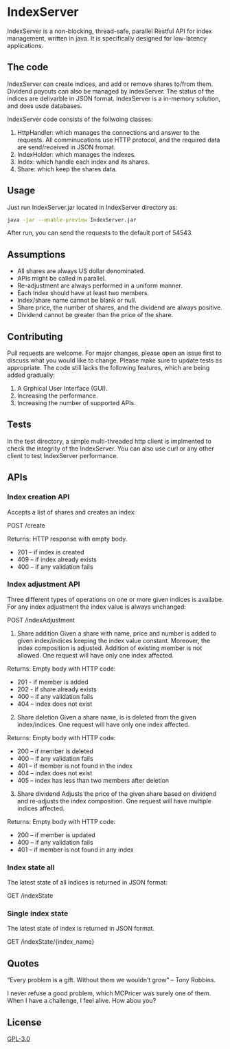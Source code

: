 # IndexServer
IndexServer is a non-blocking, thread-safe, parallel Restful API for index management, written in java. It is specifically designed for low-latency applications.


## The code
IndexServer can create indices, and add or remove shares to/from them. Dividend payouts can also be managed by IndexServer.
The status of the indices are delivarble in JSON format. IndexServer is a in-memory solution, and does usde databases.

IndexServer code consists of the follwoing classes:
1.	HttpHandler: which manages the connections and answer to the requests. All comminucations use HTTP protocol, and the required data are send/received in JSON fromat.
2.	IndexHolder: which manages the indexes.
3.	Index: which handle each index and its shares.
4.	Share: which keep the shares data.


## Usage
Just run IndexServer.jar located in IndexServer directory as:

```bash
java -jar --enable-preview IndexServer.jar
```

After run, you can send the requests to the default port of 54543.



## Assumptions
* All shares are always US dollar denominated.
* APIs might be called in parallel.
* Re-adjustment are always performed in a uniform manner.
* Each Index should have at least two members.
* Index/share name cannot be blank or null.
* Share price, the number of shares, and the dividend are always positive.
* Dividend cannot be greater than the price of the share.


## Contributing
Pull requests are welcome. For major changes, please open an issue first to discuss what you would like to change.
Please make sure to update tests as appropriate.
The code still lacks the following features, which are being added gradually:

1.	A Grphical User Interface (GUI).
2.	Increasing the performance.
3.	Increasing the number of supported APIs.


## Tests
In the test directory, a simple multi-threaded http client is implmented to check the integrity of the IndexServer. You can also use curl or any other client to test IndexServer performance.


## APIs
### Index creation API
Accepts a list of shares and creates an index:

POST /create

Returns: HTTP response with empty body.
* 201 – if index is created
* 409 – if index already exists
* 400 – if any validation fails


### Index adjustment API
Three different types of operations on one or more given indices is availabe. For any index adjustment the index value is always unchanged:

POST /indexAdjustment


1.	Share addition
Given a share with name, price and number is added to given index/indices keeping the index value constant. Moreover, the index composition is adjusted. Addition of existing member is not allowed. One request will have only one index affected.

Returns: Empty body with HTTP code:
* 201 - if member is added
* 202 - if share already exists
* 400 – if any validation fails
* 404 – index does not exist


2.	Share deletion
Given a share name, is is deleted from the given index/indices. One request will have only one index affected.

Returns: Empty body with HTTP code:
* 200 – if member is deleted
* 400 – if any validation fails
* 401 – if member is not found in the index
* 404 – index does not exist
* 405 – index has less than two members after deletion


3.	Share dividend
Adjusts the price of the given share based on dividend and re-adjusts the index composition. One request will have multiple indices affected.

Returns: Empty body with HTTP code:
* 200 – if member is updated
* 400 – if any validation fails
* 401 – if member is not found in any index


### Index state all
The latest state of all indices is returned in JSON format:

GET /indexState


### Single index state
The latest state of index is returned in JSON format.

GET /indexState/{index_name}


## Quotes
“Every problem is a gift. Without them we wouldn’t grow” – Tony Robbins.

I never refuse a good problem, which MCPricer was surely one of them. When I have a challenge, I feel alive. How abou you?
 
 
 
## License
[GPL-3.0](https://www.gnu.org/licenses/gpl-3.0.en.html)
